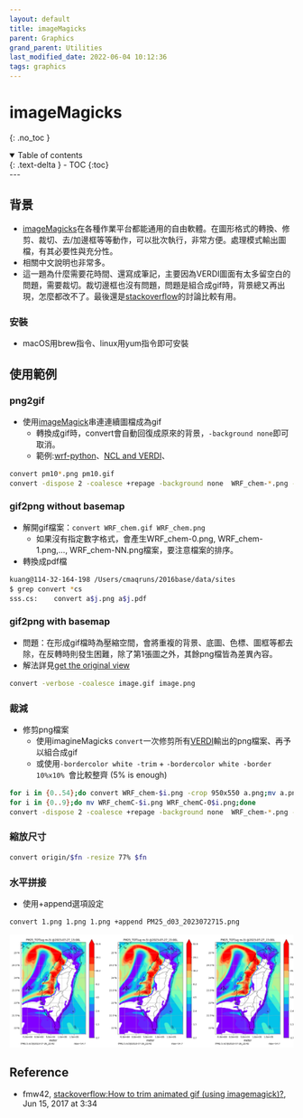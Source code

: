 ```yaml
---
layout: default
title: imageMagicks
parent: Graphics
grand_parent: Utilities
last_modified_date: 2022-06-04 10:12:36
tags: graphics 
---
```


# imageMagicks
{: .no_toc }

<details open markdown="block">
  <summary>
    Table of contents
  </summary>
  {: .text-delta }
- TOC
{:toc}
</details>
---

## 背景
- [imageMagicks](https://imagemagick.org/index.php)在各種作業平台都能通用的自由軟體。在圖形格式的轉換、修剪、裁切、去/加邊框等等動作，可以批次執行，非常方便。處理模式輸出圖檔，有其必要性與充分性。
- 相關中文說明也非常多。
- 這一題為什麼需要花時間、還寫成筆記，主要因為VERDI圖面有太多留空白的問題，需要裁切。裁切邊框也沒有問題，問題是組合成gif時，背景總又再出現，怎麼都改不了。最後還是[stackoverflow][stackoverflow]的討論比較有用。

### 安裝
- macOS用brew指令、linux用yum指令即可安裝

## 使用範例

### png2gif

- 使用[imageMagick](https://imagemagick.org/script/convert.php)串連連續圖檔成為gif
  - 轉換成gif時，convert會自動回復成原來的背景，`-background none`即可取消。
  - 範例:[wrf-python](https://sinotec2.github.io/Focus-on-Air-Quality/utilities/Graphics/wrf-python/3.vertica/#gif-producing)、[NCL and VERDI](https://sinotec2.github.io/cmaqprog/NCL_China_WBDust/)、

```bash
convert pm10*.png pm10.gif
convert -dispose 2 -coalesce +repage -background none  WRF_chem-*.png -size 895x565 WRF_chem.gif
```

### gif2png without basemap

- 解開gif檔案：`convert WRF_chem.gif WRF_chem.png`
  - 如果沒有指定數字格式，會產生WRF_chem-0.png, WRF_chem-1.png,..., WRF_chem-NN.png檔案，要注意檔案的排序。
- 轉換成pdf檔

```bash
kuang@114-32-164-198 /Users/cmaqruns/2016base/data/sites
$ grep convert *cs
sss.cs:    convert a$j.png a$j.pdf
```

### gif2png with basemap

- 問題：在形成gif檔時為壓縮空間，會將重複的背景、底圖、色標、圖框等都去除，在反轉時則發生困難，除了第1張圖之外，其餘png檔皆為差異內容。
- 解法詳見[get the original view](https://superuser.com/questions/558790/how-do-i-convert-gif-to-png-this-image-to-get-the-original-view)

```bash
convert -verbose -coalesce image.gif image.png
```

### 裁減

- 修剪png檔案
  - 使用imagineMagicks `convert`一次修剪所有[VERDI](https://sinotec2.github.io/Focus-on-Air-Quality/utilities/Graphics/VERDI/VERDI_batch/#程式外批次檔calpuff結果時間序列圖檔展示)輸出的png檔案、再予以組合成gif
  - 或使用`-bordercolor white -trim` + `-bordercolor white -border 10%x10% `會比較整齊 (5% is enough)

```bash
for i in {0..54};do convert WRF_chem-$i.png -crop 950x550 a.png;mv a.png WRF_chemC-$i.png;done
for i in {0..9};do mv WRF_chemC-$i.png WRF_chemC-0$i.png;done
convert -dispose 2 -coalesce +repage -background none  WRF_chem-*.png -size 895x565 WRF_chem.gif
```

### 縮放尺寸

```bash
convert origin/$fn -resize 77% $fn
```

### 水平拼接

- 使用+append選項設定

```bash
convert 1.png 1.png 1.png +append PM25_d03_2023072715.png
```

![](https://github.com/sinotec2/Focus-on-Air-Quality/raw/main/attachments/2023-07-27-15-44-27.png)

## Reference
- fmw42, [stackoverflow:How to trim animated gif (using imagemagick)?](https://stackoverflow.com/questions/44555789/how-to-trim-animated-gif-using-imagemagick), Jun 15, 2017 at 3:34

[stackoverflow]: <https://stackoverflow.com/questions/44555789/how-to-trim-animated-gif-using-imagemagick> "How to trim animated gif (using imagemagick)?"